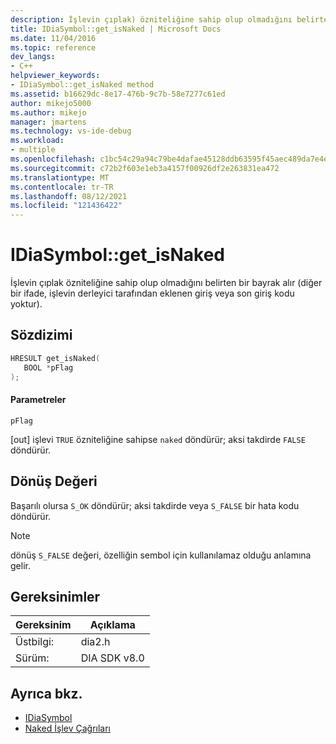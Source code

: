 ```yaml
---
description: İşlevin çıplak) özniteliğine sahip olup olmadığını belirten bir bayrak alır (başka bir ifadeyle, işlevin derleyici tarafından eklenen giriş veya son giriş kodu yoktur).
title: IDiaSymbol::get_isNaked | Microsoft Docs
ms.date: 11/04/2016
ms.topic: reference
dev_langs:
- C++
helpviewer_keywords:
- IDiaSymbol::get_isNaked method
ms.assetid: b16629dc-8e17-476b-9c7b-58e7277c61ed
author: mikejo5000
ms.author: mikejo
manager: jmartens
ms.technology: vs-ide-debug
ms.workload:
- multiple
ms.openlocfilehash: c1bc54c29a94c79be4dafae45128ddb63595f45aec489da7e4e3a0c59a71b45e
ms.sourcegitcommit: c72b2f603e1eb3a4157f00926df2e263831ea472
ms.translationtype: MT
ms.contentlocale: tr-TR
ms.lasthandoff: 08/12/2021
ms.locfileid: "121436422"
---
```

# <a name="idiasymbolget_isnaked"></a>IDiaSymbol::get_isNaked
İşlevin çıplak özniteliğine sahip olup [](/cpp/cpp/naked-cpp) olmadığını belirten bir bayrak alır (diğer bir ifade, işlevin derleyici tarafından eklenen giriş veya son giriş kodu yoktur).

## <a name="syntax"></a>Sözdizimi

```C++
HRESULT get_isNaked(
   BOOL *pFlag
);
```

#### <a name="parameters"></a>Parametreler
 `pFlag`

[out] işlevi `TRUE` özniteliğine sahipse `naked` döndürür; aksi takdirde `FALSE` döndürür.

## <a name="return-value"></a>Dönüş Değeri
 Başarılı olursa `S_OK` döndürür; aksi takdirde veya `S_FALSE` bir hata kodu döndürür.

> [!NOTE]
> dönüş `S_FALSE` değeri, özelliğin sembol için kullanılamaz olduğu anlamına gelir.

## <a name="requirements"></a>Gereksinimler

|Gereksinim|Açıklama|
|-----------------|-----------------|
|Üstbilgi:|dia2.h|
|Sürüm:|DIA SDK v8.0|

## <a name="see-also"></a>Ayrıca bkz.
- [IDiaSymbol](../../debugger/debug-interface-access/idiasymbol.md)
- [Naked İşlev Çağrıları](/cpp/cpp/naked-function-calls)
